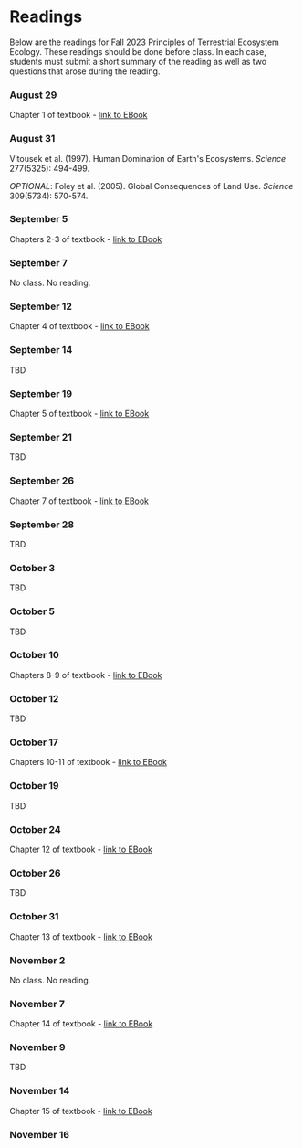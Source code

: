 # Readings
Below are the readings for Fall 2023 Principles of Terrestrial Ecosystem Ecology.
These readings should be done before class. In each case, students must submit a short
summary of the reading as well as two questions that arose during the reading.

### August 29
Chapter 1 of textbook
	- [link to EBook](https://link.springer.com/book/10.1007/978-1-4419-9504-9)

### August 31
Vitousek et al. (1997). Human Domination of Earth's Ecosystems. *Science* 277(5325): 494-499.

*OPTIONAL*: Foley et al. (2005). Global Consequences of Land Use. *Science* 309(5734): 570-574.

### September 5
Chapters 2-3 of textbook
	- [link to EBook](https://link.springer.com/book/10.1007/978-1-4419-9504-9)

### September 7
No class. No reading.

### September 12
Chapter 4 of textbook
	- [link to EBook](https://link.springer.com/book/10.1007/978-1-4419-9504-9)

### September 14
TBD

### September 19
Chapter 5 of textbook
	- [link to EBook](https://link.springer.com/book/10.1007/978-1-4419-9504-9)

### September 21
TBD

### September 26
Chapter 7 of textbook
	- [link to EBook](https://link.springer.com/book/10.1007/978-1-4419-9504-9)

### September 28
TBD

### October 3
TBD

### October 5
TBD

### October 10
Chapters 8-9 of textbook
	- [link to EBook](https://link.springer.com/book/10.1007/978-1-4419-9504-9)

### October 12
TBD

### October 17
Chapters 10-11 of textbook
	- [link to EBook](https://link.springer.com/book/10.1007/978-1-4419-9504-9)

### October 19
TBD

### October 24
Chapter 12 of textbook
	- [link to EBook](https://link.springer.com/book/10.1007/978-1-4419-9504-9)

### October 26
TBD

### October 31
Chapter 13 of textbook
	- [link to EBook](https://link.springer.com/book/10.1007/978-1-4419-9504-9)

### November 2
No class. No reading.

### November 7
Chapter 14 of textbook
	- [link to EBook](https://link.springer.com/book/10.1007/978-1-4419-9504-9)

### November 9
TBD

### November 14
Chapter 15 of textbook
	- [link to EBook](https://link.springer.com/book/10.1007/978-1-4419-9504-9)

### November 16